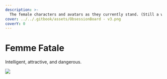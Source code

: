 ```yaml
---
description: >-
  The female characters and avatars as they currently stand. (Still a work in progress).
cover: ../../.gitbook/assets/ObsessionBoard - v3.png
coverY: 0
---
```


# Femme Fatale

Intelligent, attractive, and dangerous.

![](../../.gitbook/assets/IMG\_7393.jpeg)
